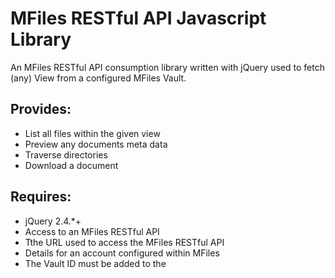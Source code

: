 # MFiles RESTful API Javascript Library

An MFiles RESTful API consumption library written with jQuery used to fetch (any) View from a configured MFiles Vault.

## Provides:
* List all files within the given view 
* Preview any documents meta data
* Traverse directories
* Download a document

## Requires:
* jQuery 2.4.*+
* Access to an MFiles RESTful API
* Tthe URL used to access the MFiles RESTful API
* Details for an account configured within MFiles
* The Vault ID must be added to the <script> tage below: data-vault-id="VAULTID"
* The View ID must be added to the <script> tag below: data-view-id="VIEWID"
* Configure the path to load the JS file to suit your requirements
* Add your own icon images - we were lazy and just used *.jpg - they really should be *.svg
* The image icons are loaded relative to the site root directory  
* Pass the MFiles user & password to DOM JavaScript variables: mfilesuser | mfilespasswd 
* OR add the MFiles user and password at the base of the script

### You can use this template below to implement:
```
<div class="row">
  <div id="mfiles-header" class="col mfiles-header">
    <span id="mfiles-crumbs" class="gc-crumbs float-left"></span>
    <span id="mfiles-action" class="gc-action float-right"></span>
  </div>
</div>
<div class="row">
  <div id="mfiles-box" class="col mfiles-content">&nbsp;</div>
</div>
<div id="mfiles_modal" class="modal">
  <div class="modal-dialog modal-dialog-centered">
    <div class="modal-content">
      <h3>Document Preview</h3>
      <div class="modal-header js-mfiles-title">&nbsp;</div>
      <div class="modal-body js-mfiles-properties">&nbsp;</div>
      <div class="modal-footer">
        <button id="mfiles-download-file" class="btn btn-success float-right" data-action="download">Download</button> 
        <button id="mfiles-cancel-download" class="btn btn-danger" data-dismiss="modal">Cancel</button>
      </div>
    </div>
  </div>
</div>
<script src="/src/mfiles.js" type="text/javascript" data-vault-id="<VAULT ID GOES HERE>" data-view-id="<VIEW ID GOES HERE>"></script>
```

## You could of course rewrite the JS code so that it renders all of the required HTML DOM elements for you
With a bit of work the jQuery dependancy could also be removed (you'd still need another library for the AJAX functionality - unless you roll your own)
